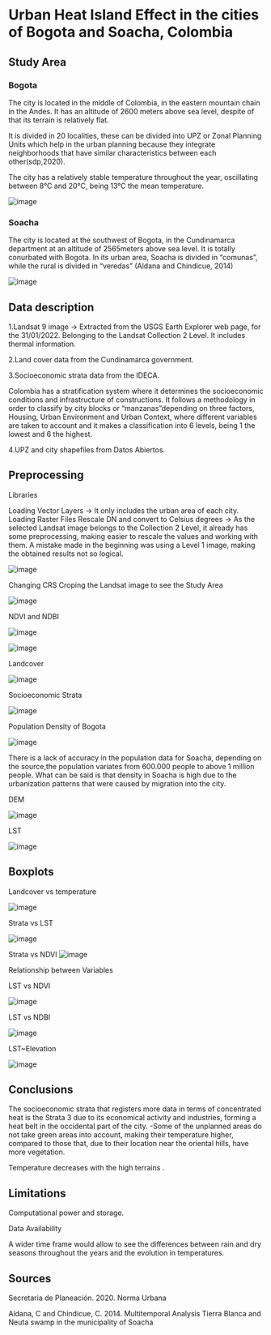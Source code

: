 # Urban Heat Island Effect in the cities of Bogota and Soacha, Colombia

## Study Area

### Bogota

The city is located in the middle of Colombia, in the eastern mountain chain in the Andes. It has an altitude of 2600 meters above sea level, despite of that its terrain is relatively flat.

It is divided in 20 localities, these can be divided into UPZ or Zonal Planning Units which help in the urban planning because they integrate neighborhoods that have similar characteristics between each other(sdp,2020).

The city has a relatively stable temperature throughout the year, oscillating between 8°C and 20°C, being 13°C the mean temperature.

![image](https://github.com/angiest1711/introduction-to-programming-/assets/119541571/3c2d2c8d-254c-4102-9ca0-d3cf8694663a)


### Soacha

The city is located at the southwest of Bogota, in the Cundinamarca department at an altitude of 2565meters above sea level. It is totally conurbated with Bogota. In its urban area, Soacha is divided in “comunas”, while the rural is divided in “veredas” (Aldana and Chindicue, 2014)

![image](https://github.com/angiest1711/introduction-to-programming-/assets/119541571/c79fdfe3-c92f-4ca5-a01f-dadb19faf5e3)


## Data description

1.Landsat 9 image -> Extracted from the USGS Earth Explorer web page, for the 31/01/2022. Belonging to the Landsat Collection 2 Level. It includes thermal information.

2.Land cover data from the Cundinamarca government.

3.Socioeconomic strata data from the IDECA.

Colombia has a stratification system where it determines the socioeconomic conditions and infrastructure of constructions. It follows a methodology in order to classify by city blocks or “manzanas”depending on three factors, Housing, Urban Environment and Urban Context, where different variables are taken to account and it makes a classification into 6 levels, being 1 the lowest and 6 the highest.

4.UPZ and city shapefiles from Datos Abiertos.

## Preprocessing

Libraries

Loading Vector Layers -> It only includes the urban area of each city.
Loading Raster Files
Rescale DN and convert to Celsius degrees -> As the selected Landsat image belongs to the Collection 2 Level, it already has some preprocessing, making easier to rescale the values and working with them. A mistake made in the beginning was using a Level 1 image, making the obtained results not so logical.

![image](https://github.com/angiest1711/introduction-to-programming-/assets/119541571/484eb349-8384-4027-8ebd-27c9a81cddb6)

Changing CRS
Croping the Landsat image to see the Study Area

![image](https://github.com/angiest1711/introduction-to-programming-/assets/119541571/27a0257a-bbc5-4850-8d66-fa2bd5377ee0)

NDVI and NDBI

![image](https://github.com/angiest1711/introduction-to-programming-/assets/119541571/2bbd331e-3cef-49c6-ac51-2f75e5ee2f7a)

![image](https://github.com/angiest1711/introduction-to-programming-/assets/119541571/4f4a4e22-916d-4175-b86a-a80c33eecf14)

Landcover

![image](https://github.com/angiest1711/introduction-to-programming-/assets/119541571/76898f94-6164-4d72-8d12-60169ef2ac31)

Socioeconomic Strata

![image](https://github.com/angiest1711/introduction-to-programming-/assets/119541571/ef879454-56a8-4d43-8657-6f20925d1415)


Population Density of Bogota

![image](https://github.com/angiest1711/introduction-to-programming-/assets/119541571/67748d6b-1d8f-4fb9-9991-910a56734597)

There is a lack of accuracy in the population data for Soacha, depending on the source,the population variates from 600.000 people to above 1 million people. What can be said is that density in Soacha is high due to the urbanization patterns that were caused by migration into the city.

DEM

![image](https://github.com/angiest1711/introduction-to-programming-/assets/119541571/2fc3680c-2174-45ac-b122-aa7d11e6fab7)

LST

![image](https://github.com/angiest1711/introduction-to-programming-/assets/119541571/c369971a-25d6-4df4-a8c2-baf33b296eeb)


## Boxplots

Landcover vs temperature

![image](https://github.com/angiest1711/introduction-to-programming-/assets/119541571/77d49504-cb98-4d22-89e7-5d7d79dfa8bd)

Strata vs LST

![image](https://github.com/angiest1711/introduction-to-programming-/assets/119541571/7dc3f60f-8d22-4059-8879-8cbee479744d)

Strata vs NDVI
![image](https://github.com/angiest1711/introduction-to-programming-/assets/119541571/a7a372a3-d38b-4c41-a211-9f92cf805255)



Relationship between Variables


LST vs NDVI

![image](https://github.com/angiest1711/introduction-to-programming-/assets/119541571/ac2f1e1a-6119-4a95-b5d8-e15946636268)

LST vs NDBI

![image](https://github.com/angiest1711/introduction-to-programming-/assets/119541571/0a289116-d1aa-46c4-bb8b-7310950676be)

LST~Elevation

![image](https://github.com/angiest1711/introduction-to-programming-/assets/119541571/d4d4e889-9aa7-4424-a456-c02bdbe3ff17)


## Conclusions

The socioeconomic strata that registers more data in terms of concentrated heat is the Strata 3 due to its economical activity and industries, forming a heat belt in the occidental part of the city.
-Some of the unplanned areas do not take green areas into account, making their temperature higher, compared to those that, due to their location near the oriental hills, have more vegetation.

Temperature decreases with the high terrains .

## Limitations

Computational power and storage.

Data Availability

A wider time frame would allow to see the differences between rain and dry seasons throughout the years and the evolution in temperatures.

## Sources

Secretaria de Planeación. 2020. Norma Urbana

Aldana, C and Chindicue, C. 2014. Multitemporal Analysis Tierra Blanca and Neuta swamp in the municipality of Soacha
